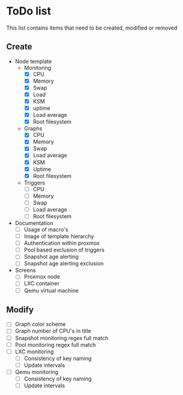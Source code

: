 # ToDo list

This list contains items that need to be created, modified or removed

## Create

* Node template
  * Monitoring
    * [x] CPU
    * [x] Memory
    * [x] Swap
    * [x] Load
    * [x] KSM
    * [x] uptime
    * [x] Load average
    * [x] Root filesystem
  * Graphs
    * [x] CPU
    * [x] Memory
    * [x] Swap
    * [x] Load average
    * [x] KSM
    * [x] Uptime
    * [x] Root filesystem
  * Triggers
    * [ ] CPU
    * [ ] Memory
    * [ ] Swap
    * [ ] Load average
    * [ ] Root filesystem
* Documentation
  * [ ] Usage of macro's
  * [ ] Image of template hierarchy
  * [ ] Authentication within proxmox
  * [ ] Pool based exclusion of triggers
  * [ ] Snapshot age alerting
  * [ ] Snapshot age alerting exclusion
* Screens
  * [ ] Proxmox node
  * [ ] LXC container
  * [ ] Qemu virtual machine

## Modify
* [ ] Graph color scheme
* [ ] Graph number of CPU's in title
* [ ] Snapshot monitoring regex full match
* [ ] Pool monitoring regex full match
* [ ] LXC monitoring
  * [ ] Consistency of key naming
  * [ ] Update intervals
* [ ] Qemu monitoring
  * [ ] Consistency of key naming
  * [ ] Update intervals
